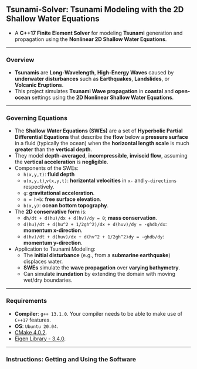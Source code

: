 
## Tsunami-Solver: Tsunami Modeling with the 2D Shallow Water Equations

* A __C++17 Finite Element Solver__ for modeling __Tsunami__ generation and propagation using the __Nonlinear 2D Shallow Water Equations__. 
---
### Overview

* __Tsunamis__ are __Long-Wavelength__, __High-Energy Waves__ caused by __underwater disturbances__ such as __Earthquakes__, __Landslides__, or __Volcanic Eruptions__.
* This project simulates __Tsunami Wave propagation__ in __coastal__ and __open-ocean__ settings using the __2D Nonlinear Shallow Water Equations__.




---
### Governing Equations
* The __Shallow Water Equations (SWEs)__ are a set of __Hyperbolic Partial Differential Equations__ that describe the __flow__ below a __pressure surface__ in a fluid (typically the ocean) when the __horizontal length scale__ is much __greater__ than the __vertical depth__.
* They model __depth-averaged__, __incompressible__, __inviscid flow__, assuming the __vertical acceleration__ is __negligible__.
* Components of the SWEs:
    * `h(x,y,t)`: __fluid depth__
    * `u(x,y,t)`,`v(x,y,t)`: __horizontal velocities__ in `x-` and `y-directions` respectively.
    * `g`: __gravitational acceleration__.
    * `n = h+b`: __free surface elevation__.
    * `b(x,y)`: __ocean bottom topography__.
* The __2D conservative form__ is:
    * `dh/dt + d(hu)/dx + d(hv)/dy = 0`; __mass conservation__.
    * `d(hu)/dt + d(hu^2 + 1/2gh^2)/dx + d(huv)/dy = -ghdb/dx`: __momentum x-direction__.
    * `d(hv)/dt + d(huv)/dx + d(hv^2 + 1/2gh^2)dy = -ghdb/dy`: __momentum y-direction__.
* Application to Tsunami Modeling:
    * The __initial disturbance__ (e.g., from a __submarine earthquake__) displaces water.
    * __SWEs__ simulate the __wave propagation__ over __varying bathymetry__.
    * Can simulate __inundation__ by extending the domain with moving wet/dry boundaries.
---
### Requirements
* __Compiler__: `g++ 13.1.0`. Your compiler needs to be able to make use of `C++17` features.
* __OS__: `Ubuntu 20.04`.
* [CMake 4.0.2](https://cmake.org/).
* [Eigen Library - 3.4.0](https://eigen.tuxfamily.org/index.php?title=Main_Page).

---
### Instructions: Getting and Using the Software
